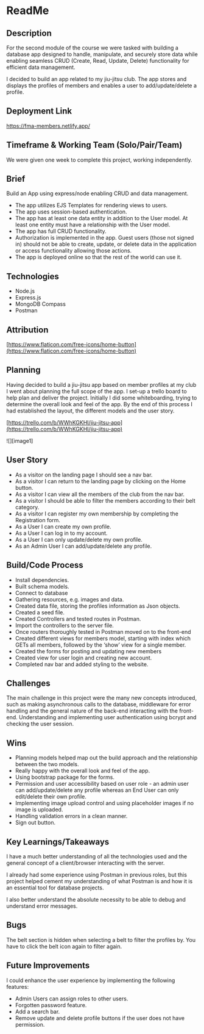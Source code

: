 # ReadMe

## **Description**

For the second module of the course we were tasked with building a database app designed to handle, manipulate, and securely store data while enabling seamless CRUD (Create, Read, Update, Delete) functionality for efficient data management.

I decided to build an app related to my jiu-jitsu club. The app stores and displays the profiles of members and enables a user to add/update/delete a profile. 

## **Deployment Link**

https://fma-members.netlify.app/

## **Timeframe & Working Team (Solo/Pair/Team)**

We were given one week to complete this project, working independently.

## **Brief**

Build an App using express/node enabling CRUD and data management.

* The app utilizes EJS Templates for rendering views to users.  
* The app uses session-based authentication.  
* The app has at least one data entity in addition to the User model. At least one entity must have a relationship with the User model.  
* The app has full CRUD functionality.  
* Authorization is implemented in the app. Guest users (those not signed in) should not be able to create, update, or delete data in the application or access functionality allowing those actions.  
* The app is deployed online so that the rest of the world can use it.

## **Technologies**

* Node.js  
* Express.js  
* MongoDB Compass  
* Postman

## **Attribution**

[https://www.flaticon.com/free-icons/home-button](https://www.flaticon.com/free-icons/home-button)

## **Planning**

Having decided to build a jiu-jitsu app based on member profiles at my club I went about planning the full scope of the app. I set-up a trello board to help plan and deliver the project. Initially I did some whiteboarding, trying to determine the overall look and feel of the app. By the end of this process I had established the layout, the different models and the user story.

[https://trello.com/b/WWhKGKHI/jiu-jitsu-app](https://trello.com/b/WWhKGKHI/jiu-jitsu-app)

![][image1]

## **User Story**

* As a visitor on the landing page I should see a nav bar.  
* As a visitor I can return to the landing page by clicking on the Home button.  
* As a visitor I can view all the members of the club from the nav bar.  
* As a visitor I should be able to filter the members according to their belt category.  
* As a visitor I can register my own membership by completing the Registration form.  
* As a User I can create my own profile.  
* As a User I can log in to my account.  
* As a User I can only update/delete my own profile.  
* As an Admin User I can add/update/delete any profile.

## **Build/Code Process**

* Install dependencies.  
* Built schema models.  
* Connect to database  
* Gathering resources, e.g. images and data.  
* Created data file, storing the profiles information as Json objects.  
* Created a seed file.  
* Created Controllers and tested routes in Postman.  
* Import the controllers to the server file.  
* Once routers thoroughly tested in Postman moved on to the front-end  
* Created different views for members model, starting with index which GETs all members, followed by the ‘show’ view for a single member.  
* Created the forms for posting and updating new members  
* Created view for user login and creating new account.  
* Completed nav bar and added styling to the website.

## **Challenges**

The main challenge in this project were the many new concepts introduced, such as making asynchronous calls to the database, middleware for error handling and the general nature of the back-end interacting with the front-end. Understanding and implementing user authentication using bcrypt and checking the user session.

## **Wins**

* Planning models helped map out the build approach and the relationship between the two models.  
* Really happy with the overall look and feel of the app.  
* Using bootstrap package for the forms.  
* Permission and user accessibility based on user role \- an admin user can add/update/delete any profile whereas an End User can only edit/delete their own profile.  
* Implementing image upload control and using placeholder images if no image is uploaded.  
* Handling validation errors in a clean manner.  
* Sign out button.

## **Key Learnings/Takeaways**

I have a much better understanding of all the technologies used and the general concept of a client/browser interacting with the server. 

I already had some experience using Postman in previous roles, but this project helped cement my understanding of what Postman is and how it is an essential tool for database projects.

I also better understand the absolute necessity to be able to debug and understand error messages.

## **Bugs**

The belt section is hidden when selecting a belt to filter the profiles by. You have to click the belt icon again to filter again.

## **Future Improvements**

I could enhance the user experience by implementing the following features:

* Admin Users can assign roles to other users.  
* Forgotten password feature.  
* Add a search bar.  
* Remove update and delete profile buttons if the user does not have permission.
